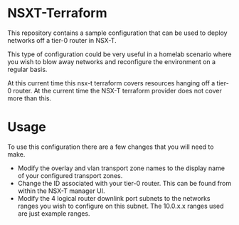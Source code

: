 # NSXT-Terraform
This repository contains a sample configuration that can be used to deploy networks off a tier-0 router in NSX-T. 

This type of configuration could be very useful in a homelab scenario where you wish to blow away networks and reconfigure the environment on a regular basis.

At this current time this nsx-t terraform covers resources hanging off a tier-0 router. At the current time the NSX-T terraform provider does not cover more than this. 

# Usage 

To use this configuration there are a few changes that you will need to make. 

- Modify the overlay and vlan transport zone names to the display name of your configured transport zones. 
- Change the ID associated with your tier-0 router. This can be found from within the NSX-T manager UI. 
- Modify the 4 logical router downlink port subnets to the networks ranges you wish to configure on this subnet. The 10.0.x.x ranges used are just example ranges. 


